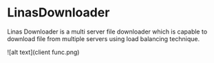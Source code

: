 # LinasDownloader
Linas Downloader is a multi server file downloader which is capable to download file from multiple servers using load balancing technique.

![alt text](client func.png)
